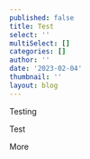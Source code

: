 ```yaml
---
published: false
title: Test
select: ''
multiSelect: []
categories: []
author: ''
date: '2023-02-04'
thumbnail: ''
layout: blog
---
```

T﻿esting

<Component>

Test

</Component>

More


